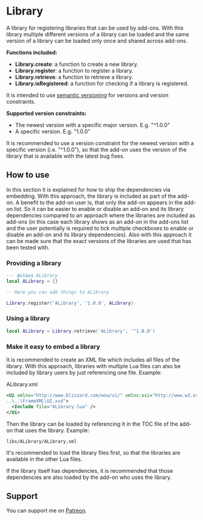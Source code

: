 # Library

A library for registering libraries that can be used by add-ons. With this library multiple different versions of a library can be loaded and the same version of a library can be loaded only once and shared across add-ons.

**Functions included:**

* **Library.create**: a function to create a new library.
* **Library.register**: a function to register a library.
* **Library.retrieve**: a function to retrieve a library.
* **Library.isRegistered**: a function for checking if a library is registered.

It is intended to use [semantic versioning](https://semver.org/) for versions and version constraints.

**Supported version constraints:**

* The newest version with a specific major version. E.g. "^1.0.0"
* A specific version. E.g. "1.0.0"

It is recommended to use a version constraint for the newest version with a specific version (i.e. "^1.0.0"),
so that the add-on uses the version of the library that is available with the latest bug fixes.

## How to use

In this section it is explained for how to ship the dependencies via embedding.
With this approach, the library is included as part of the add-on. A benefit to the add-on user is, that only
the add-on appears in the add-on list. So it can be easier to enable or disable an add-on and its library dependencies
compared to an approach where the libraries are included as add-ons (in this case each library shows as an add-on in the add-ons list and the user potentially is required to tick multiple checkboxes to enable or disable an add-on and its library dependencies).
Also with this approach it can be made sure that the exact versions of the libraries are used that has been tested with.

### Providing a library

```lua
--- @class ALibrary
local ALibrary = {}

-- Here you can add things to ALibrary

Library.register('ALibrary', '1.0.0', ALibrary)
```

### Using a library

```lua
local ALibrary = Library.retrieve('ALibrary', '^1.0.0')
```

### Make it easy to embed a library

It is recommended to create an XML file which includes all files of the library.
With this approach, libraries with multiple Lua files can also be included by library users by just referencing one file.
Example:

ALibrary.xml
```xml
<Ui xmlns="http://www.blizzard.com/wow/ui/" xmlns:xsi="http://www.w3.org/2001/XMLSchema-instance" xsi:schemaLocation="http://www.blizzard.com/wow/ui/
..\..\FrameXML\UI.xsd">
  <Include file="ALibrary.lua" />
</Ui>
```

Then the library can be loaded by referencing it in the TOC file of the add-on that uses the library. Example:

```
libs/ALibrary/ALibrary.xml
```

It's recommended to load the library files first, so that the libraries are available in the other Lua files.

If the library itself has dependencies, it is recommended that those dependencies are also loaded by the add-on who uses the library.

## Support

You can support me on [Patreon](https://www.patreon.com/addons_by_sanjo).
